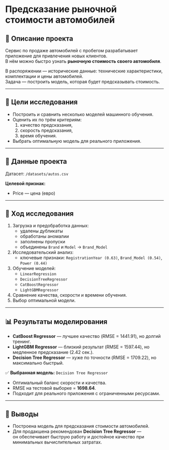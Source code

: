 # Предсказание рыночной стоимости автомобилей  

## 📌 Описание проекта  
Сервис по продаже автомобилей с пробегом разрабатывает приложение для привлечения новых клиентов.  
В нём можно быстро узнать **рыночную стоимость своего автомобиля**.  

В распоряжении — исторические данные: технические характеристики, комплектации и цены автомобилей.  
Задача — построить модель, которая будет предсказывать стоимость.  

---

## 🎯 Цели исследования  
- Построить и сравнить несколько моделей машинного обучения.  
- Оценить их по трём критериям:  
  1. качество предсказания,  
  2. скорость предсказания,  
  3. время обучения.  
- Выбрать оптимальную модель для реального приложения.  

---

## 📂 Данные проекта  
Датасет: `/datasets/autos.csv`   

**Целевой признак:**  
- Price — цена (евро)  

---

## 🔎 Ход исследования  
1. Загрузка и предобработка данных:  
   - удалены дубликаты  
   - обработаны аномалии  
   - заполнены пропуски  
   - объединены `Brand` и `Model` → `Brand_Model`  
2. Исследовательский анализ:  
   - ключевые признаки: `RegistrationYear (0.63)`, `Brand_Model (0.54)`, `Power (0.44)`  
3. Обучение моделей:  
   - `LinearRegression`  
   - `DecisionTreeRegressor`  
   - `CatBoostRegressor`  
   - `LightGBMRegressor`  
4. Сравнение качества, скорости и времени обучения.  
5. Выбор оптимальной модели.  

---

## 📊 Результаты моделирования  

- **CatBoost Regressor** — лучшее качество (RMSE = 1441.91), но долгий тренинг.  
- **LightGBM Regressor** — близкий результат (RMSE = 1597.44), но медленное предсказание (2.42 сек.).  
- **Decision Tree Regressor** — хуже по точности (RMSE = 1709.22), но максимально быстрый.  

✅ **Выбранная модель:** `Decision Tree Regressor`  
- Оптимальный баланс скорости и качества.  
- RMSE на тестовой выборке = **1698.64**.  
- Подходит для реального приложения с ограниченными ресурсами.  

---

## 📝 Выводы  
- Построена модель для предсказания стоимости автомобилей.  
- Для продакшена рекомендован **Decision Tree Regressor** —  
он обеспечивает быструю работу и достойное качество при минимальных вычислительных затратах.  
